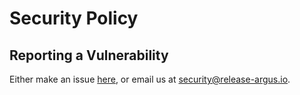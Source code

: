 # Security Policy

## Reporting a Vulnerability

Either make an issue [here](https://github.com/release-argus/Argus/issues/new), or email us at [security@release-argus.io](mailto:security@release-argus.io).

